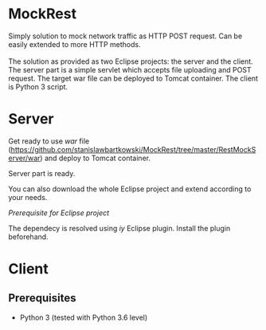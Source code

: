 # MockRest

Simply solution to mock network traffic as HTTP POST request. Can be easily extended to more HTTP methods.<br><br>
The solution as provided as two Eclipse projects: the server and the client. 
The server part is a simple servlet which accepts file uploading and POST request. The target war file can be deployed to Tomcat container.
The client is Python 3 script.

# Server
Get ready to use *war* file (https://github.com/stanislawbartkowski/MockRest/tree/master/RestMockServer/war) and deploy to Tomcat container.<p>
Server part is ready.

You can also download the whole Eclipse project and extend according to your needs.<br>

*Prerequisite for Eclipse project*<br>

The dependecy is resolved using *iy* Eclipse plugin. Install the plugin beforehand.

# Client
## Prerequisites
* Python 3 (tested with Python 3.6 level)

